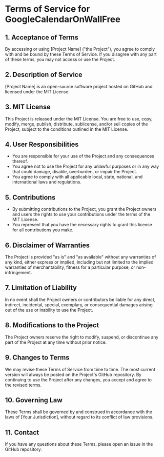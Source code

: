 # Terms of Service for GoogleCalendarOnWallFree

## 1. Acceptance of Terms

By accessing or using [Project Name] ("the Project"), you agree to comply with and be bound by these Terms of Service. If you disagree with any part of these terms, you may not access or use the Project.

## 2. Description of Service

[Project Name] is an open-source software project hosted on GitHub and licensed under the MIT License.

## 3. MIT License

This Project is released under the MIT License. You are free to use, copy, modify, merge, publish, distribute, sublicense, and/or sell copies of the Project, subject to the conditions outlined in the MIT License.

## 4. User Responsibilities

- You are responsible for your use of the Project and any consequences thereof.
- You agree not to use the Project for any unlawful purposes or in any way that could damage, disable, overburden, or impair the Project.
- You agree to comply with all applicable local, state, national, and international laws and regulations.

## 5. Contributions

- By submitting contributions to the Project, you grant the Project owners and users the rights to use your contributions under the terms of the MIT License.
- You represent that you have the necessary rights to grant this license for all contributions you make.

## 6. Disclaimer of Warranties

The Project is provided "as is" and "as available" without any warranties of any kind, either express or implied, including but not limited to the implied warranties of merchantability, fitness for a particular purpose, or non-infringement.

## 7. Limitation of Liability

In no event shall the Project owners or contributors be liable for any direct, indirect, incidental, special, exemplary, or consequential damages arising out of the use or inability to use the Project.

## 8. Modifications to the Project

The Project owners reserve the right to modify, suspend, or discontinue any part of the Project at any time without prior notice.

## 9. Changes to Terms

We may revise these Terms of Service from time to time. The most current version will always be posted on the Project's GitHub repository. By continuing to use the Project after any changes, you accept and agree to the revised terms.

## 10. Governing Law

These Terms shall be governed by and construed in accordance with the laws of [Your Jurisdiction], without regard to its conflict of law provisions.

## 11. Contact

If you have any questions about these Terms, please open an issue in the GitHub repository.


